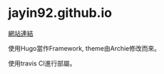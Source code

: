 # jayin92.github.io

[網站連結](https://jayin92.github.io/)

使用Hugo當作Framework, theme由Archie修改而來。

使用travis CI進行部屬。